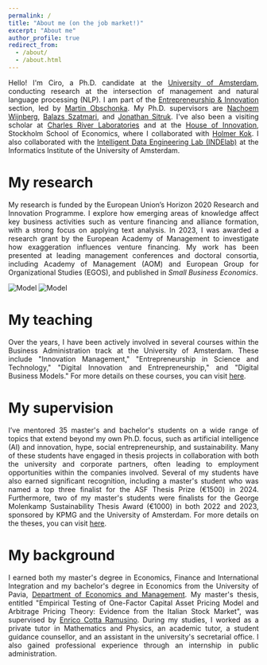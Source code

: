 ```yaml
---
permalink: /
title: "About me (on the job market!)"
excerpt: "About me"
author_profile: true
redirect_from: 
  - /about/
  - /about.html
---
```

<p style="text-align:justify;"> Hello! I'm Ciro, a Ph.D. candidate at the <a href="https://www.uva.nl/en">University of Amsterdam</a>, conducting research at the intersection of management and natural language processing (NLP). I am part of the <a href="https://abs.uva.nl/content/sections/entrepeneurship-innovation/entrepreneurship-innovation.html">Entrepreneurship & Innovation</a> section, led by <a href="https://abs.uva.nl/profile/o/b/m.obschonka/m.obschonka.html">Martin Obschonka</a>. My Ph.D. supervisors are <a href="https://www.uva.nl/profiel/w/i/n.m.wijnberg/n.m.wijnberg.html">Nachoem Wijnberg</a>, <a href="https://www.uva.nl/en/profile/s/z/b.szatmari/b.szatmari.html">Balazs Szatmari</a>, and <a href="https://www.uva.nl/en/profile/s/i/j.m.c.sitruk/j.m.c.sitruk.html">Jonathan Sitruk</a>. I've also been a visiting scholar at <a href="https://www.criver.com/">Charles River Laboratories</a> and at the <a href="https://www.hhs.se/houseofinnovation">House of Innovation</a>, Stockholm School of Economics, where I collaborated with <a href="https://www.hhs.se/en/persons/k/kok-holmer/">Holmer Kok</a>. I also collaborated with the <a href="https://ivi.uva.nl/research/intelligent-data-engineering-lab-indelab.html">Intelligent Data Engineering Lab (INDElab)</a> at the Informatics Institute of the University of Amsterdam.</p>

My research
======
<p style="text-align:justify;"> My research is funded by the European Union’s Horizon 2020 Research and Innovation Programme. I explore how emerging areas of knowledge affect key business activities such as venture financing and alliance formation, with a strong focus on applying text analysis. In 2023, I was awarded a research grant by the European Academy of Management to investigate how exaggeration influences venture financing. My work has been presented at leading management conferences and doctoral consortia, including Academy of Management (AOM) and European Group for Organizational Studies (EGOS), and published in <em>Small Business Economics</em>.</p>

![Model](https://cirodonaldesposito.github.io/images/uva.jpg)
![Model](https://cirodonaldesposito.github.io/images/organovir.jpg)

My teaching
======
<p style="text-align:justify;"> Over the years, I have been actively involved in several courses within the Business Administration track at the University of Amsterdam. These include "Innovation Management," "Entrepreneurship in Science and Technology," "Digital Innovation and Entrepreneurship," and "Digital Business Models." For more details on these courses, you can visit <a href="https://cirodonaldesposito.github.io/teaching/">here</a>.</p>

My supervision
======
<p style="text-align:justify;"> I’ve mentored 35 master's and bachelor's students on a wide range of topics that extend beyond my own Ph.D. focus, such as artificial intelligence (AI) and innovation, hype, social entrepreneurship, and sustainability. Many of these students have engaged in thesis projects in collaboration with both the university and corporate partners, often leading to employment opportunities within the companies involved. Several of my students have also earned significant recognition, including a master's student who was named a top three finalist for the ASF Thesis Prize (€1500) in 2024. Furthermore, two of my master's students were finalists for the George Molenkamp Sustainability Thesis Award (€1000) in both 2022 and 2023, sponsored by KPMG and the University of Amsterdam. For more details on the theses, you can visit <a href="https://cirodonaldesposito.github.io/supervision/">here</a>.</p>

My background
======
<p style="text-align:justify;"> I earned both my master's degree in Economics, Finance and International Integration and my bachelor's degree in Economics from the University of Pavia, <a href="https://economiaemanagement.dip.unipv.it/en">Department of Economics and Management</a>. My master's thesis, entitled "Empirical Testing of One-Factor Capital Asset Pricing Model and Arbitrage Pricing Theory: Evidence from the Italian Stock Market", was supervised by <a href="https://unipv.unifind.cineca.it/individual?uri=http%3A%2F%2Firises.unipv.it%2Fresource%2Fperson%2F656806">Enrico Cotta Ramusino</a>. During my studies, I worked as a private tutor in Mathematics and Physics, an academic tutor, a student guidance counsellor, and an assistant in the university's secretarial office. I also gained professional experience through an internship in public administration.</p>
